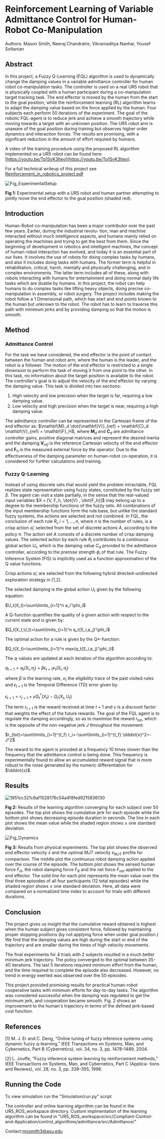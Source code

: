 # Reinforcement Learning of Variable Admittance Control for Human-Robot Co-Manipulation
Authors: Mason Smith, Neeraj Chandratre, Vikramaditya Nanhai, Yousef Soltanian





## Abstract
In this project, a Fuzzy Q-Learning (FQL) algorithm
is used to dynamically change the damping values in a variable
admittance controller for human robot co-manipulation tasks.
The controller is used on a real UR5 robot that is physically
coupled with a human participant during a co-manipulation
target tracking task. The end effector is moved by the human
from the start to the goal position, while the reinforcement
learning (RL) algorithm learns to adapt the damping value
based on the force applied by the human. Four subjects each
perform 50 iterations of the experiment. The goal of the robotic
FQL-agent is to reduce jerk and achieve a smooth trajectory
while moving towards a target with an unknown position. The
UR5 robot arm is unaware of the goal position during training
but observes higher order dynamics and interaction forces.
The results are promising, with a significant reduction in the
amount of effort required by humans. 

A video of the training procedure using the proposed RL algorithm implemented on a
UR5 robot can be found here: [https://youtu.be/Tp1SyK3Iteo](https://youtu.be/Tp1SyK3Iteo).

For a full technical writeup of this project see [Reinforcement_in_robotics_project.pdf](https://github.com/user-attachments/files/19172852/Reinforcement_in_robotics_project.pdf)

![Fig_ExperimentalSetup](https://github.com/user-attachments/assets/8f899f5d-80fa-4c23-940d-7726737fc59f)

**Fig 1:** Experimental setup with a UR5 robot and human
partner attempting to jointly move the end effector to the goal
position (shaded red).


## Introduction
Human-Robot co-manipulation has been a major contributor
over the past few years. Earlier, during the industrial revolu-
tion, man and machine interacted without much intelligence
aspects, and humans mainly relied on operating the machines
and trying to get the best from them. Since the beginning of
development in robotics and intelligent machines, the concept
of human-robot interaction has evolved, and today it is an
essential part of our lives. It involves the use of robots for
doing complex tasks by humans, and also it includes doing
tasks with humans. The former term is helpful in rehabilitation,
critical, harsh, mentally and physically challenging, and in
complex environments. The latter term includes all of these,
along with robots interacting with humans for entertainment
and doing normal daily life tasks which are doable by humans.
In this project, the robot can help humans to do complex tasks
like lifting heavy objects, doing precise co-manipulation in
assembly, or robot surgery. The project includes making the
robot follow a 1 Dimensional path, which has start and end
points known to the human but unknown to the robot. The
robot has to learn to traverse this path with minimum jerks
and by providing damping so that the motion is smooth.

## Method

### Admittance Control
For the task we have considered, the end effector is the point of contact between the human and robot arm, where the human is the leader, and the robot is a follower. The motion of the end effector is restricted to a single dimension to perform the task of moving it from one point to the other. In this task, no information about the target position is available to the robot. The controller's goal is to adjust the  velocity of the end effector by varying the damping value. This task is divided into two sections:
1) High velocity and low precision when the target is far, requiring a low damping value.
2) Low velocity and high precision when the target is near, requiring a high damping value.

The admittance controller can be represented in the Cartesian frame of the end effector as:
$\mathbf{M}_d \dot{\mathbf{V}}_{ref} + \mathbf{C}_d \mathbf{V}_{ref}  = \mathbf{F}_H$, where $\mathbf{M}_d$ and $\mathbf{C}_d$ are admittance controller gains, positive diagonal matrices and represent the desired inertia and the damping.$\mathbf{V}_{ref}$ is the reference Cartesian velocity of the end effector and $\mathbf{F}_h$ is the measured external force by the operator. Due to the effectiveness of the damping parameter on human-robot co-operation, it is considered for further calculations and training.

### Fuzzy Q-Learning
Instead of using discrete sets that would yield
the problem intractable, FQL realizes state representation
using fuzzy states, constituted by the fuzzy set $S$. The agent
can visit a state partially, in the sense that the real-valued
input variables $X = [V, F_h, \dot{V} , \dot{F_h}]$ may belong up to a
degree to the membership functions of the fuzzy sets.
All combinations of the input membership functions form the rule base, but unlike the standard fuzzy systems, the actions are selected and not combined. In FQL, the conclusion of each rule $R_i, i = 1, ..., n$, where $n$ is the number of rules, is a crisp action $a_i'$ selected from the set of discrete actions $A$, according to the policy $\pi$. The action set $A$ consists of a
discrete number of crisp damping values. The selected action by each rule $R_i$ contributes to a continuous global action $U_t$, which is the damping value $C_d$ provided to the admittance controller, according to the premise strength $\phi_i$ of that rule. The Fuzzy Inference System (FIS) is implicitly used as a function approximation of the Q value functions.

Crisp actions $a_i'$ are selected from the following hybrid directed-undirected exploration strategy in [1,2].

The selected damping is the global action $U_t$ given by the following equation:

$U_t(X_t)=\sum\limits_{i=1}^n a_i'\phi_i$

A Q-function quantifies the quality of a given action with
respect to the current state and is given by:

$Q_t(X_t,U_t)=\sum\limits_{i=1}^n q_t(S_i,a_j)'\phi_i$

The optimal action for a rule is given by the Q*-function:

$Q_t(X_t)=\sum\limits_{i=1}^n max(q_t(S_i,a_j)'\phi_i)$

The q-values are updated at each iteration of the algorithm
according to:

$q_{t+1}=q_t(S_i,a_j)+\beta \epsilon_{t+1} e_t(S_i,a_j)$

where $\beta$ is the learning rate, $e_t$ the eligibility trace of the past
visited rules and $\epsilon_{t+1}$ is the Temporal Difference (TD) error given by:

$\epsilon_{t+1}=r_{t+1}+\gamma Q_t^*(X_t)-Q_t(X_t,U_t)$

The term $r_{t+1}$ is the reward received at time $t + 1$ and $\gamma$ is a discount factor that weights the effect of the future rewards. 
The goal of the FQL agent is to regulate the damping accordingly, so as to maximise the reward $r_{tot}$, which is the opposite of the non-negative jerk $J$ throughout the movement:

$r_{tot}=\sum\limits_{i=1}^{t_f} r_i=-\sum\limits_{i=1}^{t_f} \dddot{x}^2=-J^2$

The reward to the agent is provided at a frequency 10 times slower than the frequency that the admittance control is being done. This frequency is experimentally found to allow an accumulated reward signal that is more robust to the noise generated by the numeric differentiation for $\dddot{x}$.
## Results

![1951cc321c6af1028176c54a4f8fed9215836130](https://github.com/user-attachments/assets/a3dfb720-6847-4000-90ad-b9f9adeab196)

**Fig 2:** Results of the learning algorithm converging for each subject over 50 episodes. The top plot shows the cumulative jerk for each episode while the bottom plot shows decreasing episode duration in seconds.  The line in each plot shows the mean value while the shaded region shows $\pm$ one standard deviation.

![Fig_Dynamics](https://github.com/user-attachments/assets/5530618b-4b35-4404-8392-0615598bf26c)

**Fig 3:** Results from physical experiments. The top plot shows the observed end effector velocity $\dot{x}$ and the optimal MJT velocity $\dot{x}_{MJT}$ profile for comparison. The middle plot the continuous robot damping action applied over the course of the episode. The bottom plot shows the sensed human force $F_H$, the robot damping force $F_R$ and the net force $F_{net}$ applied to the end effector.
    The solid line for each plot represents the mean value over the final three episodes of all four participants (12 total episodes) while the shaded region shows $\pm$ one standard deviation. Here, all data were compared on a normalized time index to account for trials with different durations. 

## Conclusion
The project gives us insight that the cumulative reward obtained is highest when the human subject gives consistent force, followed by maintaining proper stopping positions (by not applying force when under goal position.) We find that the damping values are high during the start or end of the trajectory and are smaller during the times of high velocity movements.

The final experiments for 4 trials with 2 subjects resulted in a much better minimum jerk trajectory. The policy converged to the optimal between 35-40 iterations. The last 5 iterations required minimum effort from the human, and the time required to complete the episode also decreased. However, no trend in energy exerted was observed over the 50 episodes.

This project provided promising results for practical human-robot cooperative tasks with minimum efforts for day-to-day tasks. The algorithm was considered successful when the damping was regulated to get the minimum jerk, and cooperation became smooth. Fig. 2 shows an improvement to the human's trajectory in terms of the defined jerk-based cost function.
## References
[1] M. J. Er and C. Deng, “Online tuning of fuzzy inference systems using
dynamic fuzzy q-learning,” IEEE Transactions on Systems, Man, and
Cybernetics, Part B (Cybernetics), vol. 34, no. 3, pp. 1478–1489, 2004.

[2] L. Jouffe, “Fuzzy inference system learning by reinforcement methods,”
IEEE Transactions on Systems, Man, and Cybernetics, Part C (Applica-
tions and Reviews), vol. 28, no. 3, pp. 338–355, 1998.
## Running the Code
To view simulation run the "Simulation/run.py" script

The controller and online learning algorithm can be found in the UR5_ROS_workspace directory. Custom implmentation of the learning algorithm can be found in "UR5_ROS_workspace/src/Compliant-Control-and-Application/control_algorithms/admittance/src/Admittance/"

Contact:mosmith3@asu.edu

